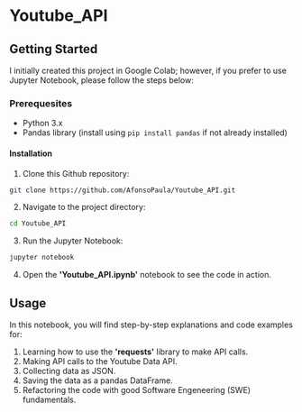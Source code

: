 # Youtube_API

## Getting Started

I initially created this project in Google Colab; however, if you prefer to use Jupyter Notebook, please follow the steps below:

### Prerequesites

- Python 3.x
- Pandas library (install using `pip install pandas` if not already installed)

#### Installation

1. Clone this Github repository:
  
```bash
git clone https://github.com/AfonsoPaula/Youtube_API.git
```

2. Navigate to the project directory:

```bash
cd Youtube_API
```

3. Run the Jupyter Notebook:

```bash
jupyter notebook
```

4. Open the **'Youtube_API.ipynb'** notebook to see the code in action.

## Usage

In this notebook, you will find step-by-step explanations and code examples for:
1. Learning how to use the **'requests'** library to make API calls.
2. Making API calls to the Youtube Data API.
3. Collecting data as JSON.
4. Saving the data as a pandas DataFrame.
5. Refactoring the code with good Software Engeneering (SWE) fundamentals.



